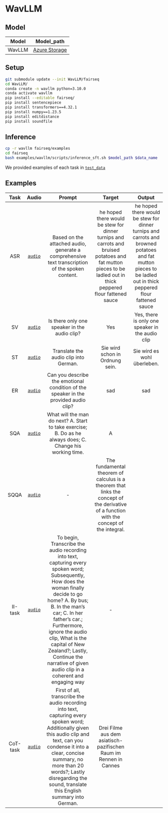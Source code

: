 # WavLLM

## Model
| Model |  Model_path |
| :-----: | :-----: |
| WavLLM | [Azure Storage](https://valle.blob.core.windows.net/share/wavllm/final.pt?sv=2021-10-04&st=2024-03-22T11%3A04%3A00Z&se=2025-05-23T11%3A04%3A00Z&sr=b&sp=r&sig=K77BMU5ZMqGnwYrTUsVI26fFQB53rneekGplm4liZ8M%3D)|

## Setup

```bash
git submodule update --init WavLLM/fairseq
cd WavLLM/
conda create -n wavllm python=3.10.0
conda activate wavllm
pip install --editable fairseq/
pip install sentencepiece
pip install transformers==4.32.1
pip install numpy==1.23.5
pip install editdistance
pip install soundfile
```

## Inference
```bash
cp -r wavllm fairseq/examples
cd fairseq
bash examples/wavllm/scripts/inference_sft.sh $model_path $data_name
```
We provided examples of each task in [`test_data`](wavllm/test_data)

## Examples
| Task |  Audio | Prompt |  Target |  Output |
| :-----: | :-----: | :-----: | :-----: | :-----: |
| ASR | [`audio`](wavllm/test_data/audio/asr.flac) | Based on the attached audio, generate a comprehensive text transcription of the spoken content. | he hoped there would be stew for dinner turnips and carrots and bruised potatoes and fat mutton pieces to be ladled out in thick peppered flour fattened sauce | he hoped there would be stew for dinner turnips and carrots and browned potatoes and fat mutton pieces to be ladled out in thick peppered flour fattened sauce  |
| SV | [`audio`](wavllm/test_data/audio/sv.wav) | Is there only one speaker in the audio clip? | Yes | Yes, there is only one speaker in the audio clip  |
| ST | [`audio`](wavllm/test_data/audio/st.flac) | Translate the audio clip into German. | Sie wird schon in Ordnung sein. | Sie wird es wohl überleben.  |
| ER | [`audio`](wavllm/test_data/audio/emo.wav) | Can you describe the emotional condition of the speaker in the provided audio clip? | sad | sad  |
| SQA | [`audio`](wavllm/test_data/audio/sqa.wav) | What will the man do next? A. Start to take exercise; B. Do as he always does; C. Change his working time. | A |   |
| SQQA | [`audio`](wavllm/test_data/audio/sqqa.wav) | - | The fundamental theorem of calculus is a theorem that links the concept of the derivative of a function with the concept of the integral. |   |
| II-task | [`audio`](wavllm/test_data/audio/II-task.wav) | To begin, Transcribe the audio recording into text, capturing every spoken word; Subsequently, How does the woman finally decide to go home? A. By bus; B. In the man’s car; C. In her father’s car.; Furthermore, ignore the audio clip, What is the capital of New Zealand?; Lastly, Continue the narrative of given audio clip in a coherent and engaging way |  - |   |
| CoT-task | [`audio`](wavllm/test_data/audio/CoT-task.wav) | First of all, transcribe the audio recording into text, capturing every spoken word; Additionally given this audio clip and text, can you condense it into a clear, concise summary, no more than 20 words?; Lastly disregarding the sound, translate this English summary into German. | Drei Filme aus dem asiatisch-pazifischen Raum im Rennen in Cannes |   |
